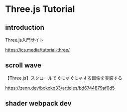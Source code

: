# Three.js Tutorial


## introduction

Three.js入門サイト

https://ics.media/tutorial-three/

## scroll wave

【Three.js】スクロールでぐにゃぐにゃする画像を実装する

https://zenn.dev/bokoko33/articles/bd6744879af0d5


## shader webpack dev

